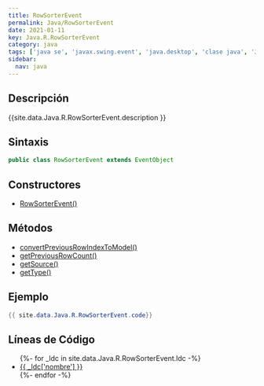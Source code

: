 ```yaml
---
title: RowSorterEvent
permalink: Java/RowSorterEvent
date: 2021-01-11
key: Java.R.RowSorterEvent
category: java
tags: ['java se', 'javax.swing.event', 'java.desktop', 'clase java', 'Java 1.6']
sidebar: 
  nav: java
---
```


## Descripción
{{site.data.Java.R.RowSorterEvent.description }}

## Sintaxis
~~~java
public class RowSorterEvent extends EventObject
~~~

## Constructores
* [RowSorterEvent()](/Java/RowSorterEvent/RowSorterEvent/)

## Métodos
* [convertPreviousRowIndexToModel()](/Java/RowSorterEvent/convertPreviousRowIndexToModel)
* [getPreviousRowCount()](/Java/RowSorterEvent/getPreviousRowCount)
* [getSource()](/Java/RowSorterEvent/getSource)
* [getType()](/Java/RowSorterEvent/getType)

## Ejemplo
~~~java
{{ site.data.Java.R.RowSorterEvent.code}}
~~~

## Líneas de Código
<ul>
{%- for _ldc in site.data.Java.R.RowSorterEvent.ldc -%}
   <li>
       <a href="{{_ldc['url'] }}">{{ _ldc['nombre'] }}</a>
   </li>
{%- endfor -%}
</ul>
